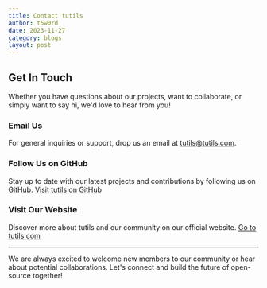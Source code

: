 ```yaml
---
title: Contact tutils
author: t5w0rd
date: 2023-11-27
category: blogs
layout: post
---
```


## Get In Touch

Whether you have questions about our projects, want to collaborate, or simply want to say hi, we'd love to hear from you!

### Email Us

For general inquiries or support, drop us an email at [tutils@tutils.com](mailto:tutils@tutils.com).

### Follow Us on GitHub

Stay up to date with our latest projects and contributions by following us on GitHub.
[Visit tutils on GitHub](https://github.com/tutils)

### Visit Our Website

Discover more about tutils and our community on our official website.
[Go to tutils.com](https://www.tutils.com)

---

We are always excited to welcome new members to our community or hear about potential collaborations. Let's connect and build the future of open-source together!
